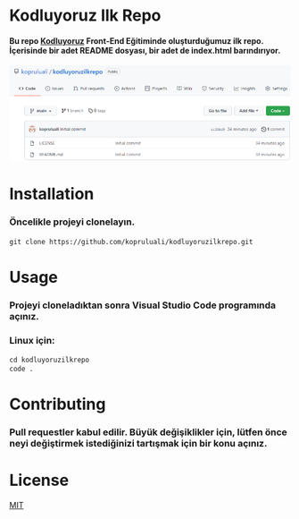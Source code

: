 # Kodluyoruz Ilk Repo
#### Bu repo [Kodluyoruz](https://www.kodluyoruz.org) Front-End Eğitiminde oluşturduğumuz ilk repo. İçerisinde bir adet README dosyası, bir adet de index.html barındırıyor.

![](img/projeden_bir_resim.png)

# Installation
### Öncelikle projeyi clonelayın.
```
git clone https://github.com/kopruluali/kodluyoruzilkrepo.git
```
# Usage
### Projeyi cloneladıktan sonra Visual Studio Code programında açınız.

### Linux için:
```
cd kodluyoruzilkrepo
code .
```
# Contributing
### Pull requestler kabul edilir. Büyük değişiklikler için, lütfen önce neyi değiştirmek istediğinizi tartışmak için bir konu açınız.
# License
[MIT](https://choosealicense.com/licenses/mit/)